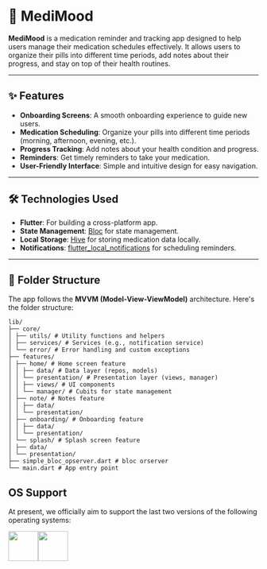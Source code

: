 # 📱 MediMood

**MediMood** is a medication reminder and tracking app designed to help users manage their medication schedules effectively. It allows users to organize their pills into different time periods, add notes about their progress, and stay on top of their health routines.

---

## ✨ Features
- **Onboarding Screens**: A smooth onboarding experience to guide new users.
- **Medication Scheduling**: Organize your pills into different time periods (morning, afternoon, evening, etc.).
- **Progress Tracking**: Add notes about your health condition and progress.
- **Reminders**: Get timely reminders to take your medication.
- **User-Friendly Interface**: Simple and intuitive design for easy navigation.

---

## 🛠 Technologies Used
- **Flutter**: For building a cross-platform app.
- **State Management**: [Bloc](https://pub.dev/packages/flutter_bloc) for state management.
- **Local Storage**: [Hive](https://pub.dev/packages/hive) for storing medication data locally.
- **Notifications**: [flutter_local_notifications](https://pub.dev/packages/flutter_local_notifications) for scheduling reminders.

---

## 📁 Folder Structure
The app follows the **MVVM (Model-View-ViewModel)** architecture. Here's the folder structure:
```
lib/
├── core/
│ ├── utils/ # Utility functions and helpers
│ ├── services/ # Services (e.g., notification service)
│ └── error/ # Error handling and custom exceptions
├── features/
│ ├── home/ # Home screen feature
│ │ ├── data/ # Data layer (repos, models)
│ │ └── presentation/ # Presentation layer (views, manager)
│ │ ├── views/ # UI components
│ │ └── manager/ # Cubits for state management
│ ├── note/ # Notes feature
│ │ ├── data/
│ │ └── presentation/
│ ├── onboarding/ # Onboarding feature
│ │ ├── data/
│ │ └── presentation/
│ └── splash/ # Splash screen feature
│ ├── data/
│ └── presentation/
├── simple_bloc_opserver.dart # bloc orserver
└── main.dart # App entry point
```
## OS Support

At present, we officially aim to support the last two versions of the following operating systems:

[<img src="https://raw.githubusercontent.com/creativetimofficial/ct-material-kit-pro-react-native/master/assets/android-logo.png" width="60" height="60" />](https://www.creative-tim.com/product/now-ui-pro-react-native)[<img src="https://raw.githubusercontent.com/creativetimofficial/ct-material-kit-pro-react-native/master/assets/apple-logo.png" width="60" height="60" />](https://www.creative-tim.com/product/now-ui-pro-react-native)


